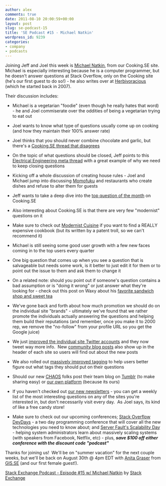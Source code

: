 ```yaml
---
author: alex
comments: true
date: 2011-08-10 20:00:59+00:00
layout: post
slug: se-podcast-15
title: 'SE Podcast #15 - Michael Natkin'
wordpress_id: 9239
categories:
- company
- podcasts
---
```


Joining Jeff and Joel this week is [Michael Natkin](http://cooking.stackexchange.com/users/1393/michael-at-herbivoracious), from our Cooking.SE site.  Michael is especially interesting because he is a computer programmer, but he doesn't answer questions at Stack Overflow, only on the Cooking site (he's our first guest to do so!) - he also writes over at [Herbivoracious](http://herbivoracious.com/) (which he started back in 2007).

Their discussion includes:



	
  * Michael is a vegetarian "foodie" (even though he really hates that word) - he and Joel commiserate over the oddities of being a vegetarian trying to eat out

	
  * Joel wants to know what type of questions usually come up on cooking (and how they maintain their 100% answer rate)

	
  * Joel thinks that you should never combine chocolate and garlic, but there's a [Cooking.SE thread that disagrees](http://cooking.stackexchange.com/questions/5737/how-to-combine-chocolate-and-garlic-in-the-same-dish)

	
  * On the topic of what questions should be closed, Jeff points to this [Electrical Engineering meta thread](http://meta.electronics.stackexchange.com/questions/770/why-are-we-so-strict-with-closing-questions-cant-we-just-keep-them-open/771#771) with a great example of why we need to keep closing questions

	
  * Kicking off a whole discussion of creating house rules - Joel and Michael jump into discussing [Momofuku](http://www.momofuku.com/) and restaurants who create dishes and refuse to alter them for guests

	
  * Jeff wants to take a deep dive into the [top question of the month](http://cooking.stackexchange.com/?tab=month) on Cooking.SE

	
  * Also interesting about Cooking.SE is that there are very few "modernist" questions on it

	
  * Make sure to check out [Modernist Cuisine](http://www.amazon.com/Modernist-Cuisine-Art-Science-Cooking/dp/0982761007) if you want to find a REALLY expensive cookbook (but its written by a patent troll, so we can't recommend it)

	
  * Michael is still seeing some good user growth with a few new faces coming in to the top users every quarter

	
  * One big question that comes up when you see a question that is salvageable but needs some work, is it better to just edit it for them or to point out the issue to them and ask them to change it

	
  * On a related note: should you point out if someone's question contains a bad assumption or is "doing it wrong" or just answer what they're looking for - check out this post on Waxy about his [favorite sandwich shop and sweet tea](http://waxy.org/2011/07/meat_cheese_bread/)

	
  * We've gone back and forth about how much promotion we should do on the individual site "brands" - ultimately we've found that we rather promote the individuals actually answering the questions and helping them build their reputations (and remember, once you make it to 2000 rep, we remove the "no-follow" from your profile URL so you get the Google juice)

	
  * We just [improved the individual site Twitter accounts](http://meta.stackoverflow.com/questions/92235/would-allowing-moderators-to-update-their-stack-exchange-sites-twitter-accounts/101340#101340) and they now tweet way more info.  New [community blog posts](http://blog.stackoverflow.com/2011/06/blog-overflow/) also show up in the header of each site so users will find out about the new posts

	
  * We also rolled out [massively improved tagging](http://blog.stackoverflow.com/2011/08/improved-tagging/) to help users better figure out what tags they should put on their questions

	
  * Should our new [CHAOS](http://meta.stackoverflow.com/questions/100137/what-is-the-meaning-of-chaos-is-it-related-to-the-psi-character) folks post their team blog on [Tumblr](http://www.tumblr.com) (to make sharing easy) or [our own platform](http://www.blogoverflow.com) (because its ours)

	
  * If you haven't checked out [our new newsletters](http://stackexchange.com/newsletters) - you can get a weekly list of the most interesting questions on any of the sites you're interested in, but don't necessarily visit every day.  As Joel says, its kind of like a free candy store!

	
  * Make sure to check out our upcoming conferences; [Stack Overflow DevDays](http://devdays.stackoverflow.com) - a two day programming conference that will cover all the new technologies you need to know about; and [Server Fault's Scalability Day](http://scalability.serverfault.com) - helping system administrators learn about massively scaling systems (with speakers from Facebook, Netflix, etc) - plus, _**save $100 off either conference with the discount code "podcast"**_


Thanks for joining us!  We'll be on "summer vacation" for the next couple weeks, but we'll be back on August 30th @ 4pm EDT with [Anita Graser](http://gis.stackexchange.com/users/187/underdark) from [GIS.SE](http://gis.stackexchange.com) (and our first female guest!).

[Stack Exchange Podcast - Episode #15 w/ Michael Natkin](http://soundcloud.com/stack-exchange/stack-exchange-podcast-15) by [Stack Exchange](http://soundcloud.com/stack-exchange)
